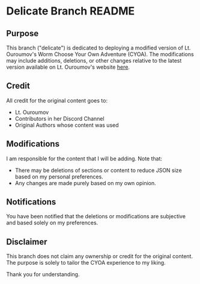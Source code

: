 # Delicate Branch README

## Purpose
This branch ("delicate") is dedicated to deploying a modified version of Lt. Ouroumov's Worm Choose Your Own Adventure (CYOA). The modifications may include additions, deletions, or other changes relative to the latest version available on Lt. Ouroumov's website [here](https://cyoa.ltouroumov.ch/).

## Credit
All credit for the original content goes to:
- Lt. Ouroumov
- Contributors in her Discord Channel
- Original Authors whose content was used

## Modifications
I am responsible for the content that I will be adding. Note that:
- There may be deletions of sections or content to reduce JSON size based on my personal preferences.
- Any changes are made purely based on my own opinion.

## Notifications
You have been notified that the deletions or modifications are subjective and based solely on my preferences.

## Disclaimer
This branch does not claim any ownership or credit for the original content. The purpose is solely to tailor the CYOA experience to my liking.

Thank you for understanding.
